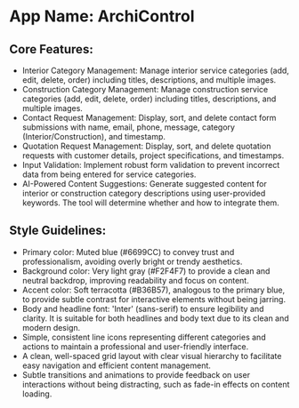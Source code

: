 # **App Name**: ArchiControl

## Core Features:

- Interior Category Management: Manage interior service categories (add, edit, delete, order) including titles, descriptions, and multiple images.
- Construction Category Management: Manage construction service categories (add, edit, delete, order) including titles, descriptions, and multiple images.
- Contact Request Management: Display, sort, and delete contact form submissions with name, email, phone, message, category (Interior/Construction), and timestamp.
- Quotation Request Management: Display, sort, and delete quotation requests with customer details, project specifications, and timestamps.
- Input Validation: Implement robust form validation to prevent incorrect data from being entered for service categories.
- AI-Powered Content Suggestions: Generate suggested content for interior or construction category descriptions using user-provided keywords. The tool will determine whether and how to integrate them.

## Style Guidelines:

- Primary color: Muted blue (#6699CC) to convey trust and professionalism, avoiding overly bright or trendy aesthetics.
- Background color: Very light gray (#F2F4F7) to provide a clean and neutral backdrop, improving readability and focus on content.
- Accent color: Soft terracotta (#B36B57), analogous to the primary blue, to provide subtle contrast for interactive elements without being jarring.
- Body and headline font: 'Inter' (sans-serif) to ensure legibility and clarity. It is suitable for both headlines and body text due to its clean and modern design.
- Simple, consistent line icons representing different categories and actions to maintain a professional and user-friendly interface.
- A clean, well-spaced grid layout with clear visual hierarchy to facilitate easy navigation and efficient content management.
- Subtle transitions and animations to provide feedback on user interactions without being distracting, such as fade-in effects on content loading.